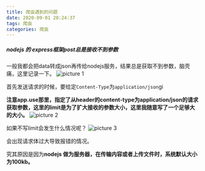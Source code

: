 ```yaml
---
title: 爬虫遇到的问题
date: 2020-09-01 20:24:37
tags: 爬虫
categories: 爬虫
---
```

##### nodejs 的 express框架post总是接收不到参数

一般我都会把data转成json再传给nodejs服务，结果总是获取不到参数，脑壳痛，这里记录一下。
![picture 1](http://img.juziss.cn/2f0c17dfb9657519e994457ce6320e2eeeb770f769915861d53cf33c95088e79.png)  

首先发送请求的时候，要给定`Content-Type`为`application/json`gi

**注意app.use那里，指定了从header的content-type为application/json的请求获取参数，这里的limit是为了扩大接收的参数大小，这里我随意写了一个足够大的大小。**
![picture 2](http://img.juziss.cn/315fc9b484840c2510b2d4d3bdaf4cdf5330f9121a88f868901c8751916638cb.png)  

如果不写limit会发生什么情况呢？
![picture 3](http://img.juziss.cn/5ea5f594d7af1dc67eb6cd7e63b74b72ae90f6107e72df751341997ab21f5522.png)  

会出现请求体过大导致报错的情况。

究其原因是因为**nodejs 做为服务器，在传输内容或者上传文件时，系统默认大小为100kb。**